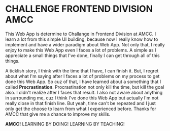 # CHALLENGE FRONTEND DIVISION AMCC

This Web App is determine to Challange in Frontend Division at AMCC. I learn a lot from this simple UI building, because now I really know how to implement and have a wider paradigm about Web App. Not only that, I really enjoy to make this Web App even I faces a lot of problems. A simple as I appreciate a small things that I've done, finally I can get through all of this things.

A ticklish story, I think with the time that I have, I can finish it. But, I regret about what I'm saying after I faces a lot of problems on my process to get done this Web App. So cuz of that, I have learned about a something that I called **Procrastination**. Procrastination not only kill the time, but kill the goal also. I didn't realize after I faces that result. I also not aware about anything in surrounding me, cuz I think I've done this Web App but actually I'm not really close in that finish line. But yeah, time can't be repeated and I just only get the choose to learn from what I experienced before. Thanks for AMCC that give me a chance to improve my skills.

**AMCC!**
LEARNING BY DOING!
LEARNING BY TEACHING!
